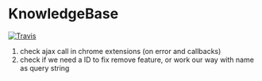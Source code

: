 # KnowledgeBase

[![Travis](https://img.shields.io/travis/idleberg/Readme-Helper.svg?style=flat-square)](https://travis-ci.org/jplindgren/KnowledgeBase)

1. check ajax call in chrome extensions (on error and callbacks)
2. check if we need a ID to fix remove feature, or work our way with name as query string
